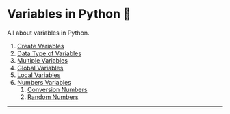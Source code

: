 # Variables in Python :snake:
All about variables in Python.

1. [Create Variables](creating-variables.py)
2. [Data Type of Variables](datatype-variables.py)
3. [Multiple Variables](multiple-variables.py)
4. [Global Variables](global-variables.py)
5. [Local Variables](local-variables.py)
6. [Numbers Variables](numbers-variables.py)
      1. [Conversion Numbers](conversion-numbers.py)
      2. [Random Numbers](random-numbers.py)
<hr />
